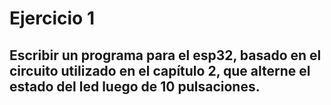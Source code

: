 # Ejercicio 1
## Escribir un programa para el esp32, basado en el circuito utilizado en el capítulo 2, que alterne el estado del led luego de 10 pulsaciones.
